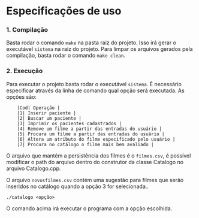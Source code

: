 # Especificações de uso

### 1. Compilação
Basta rodar o comando `make` na pasta raiz do projeto. Isso irá gerar o executável `sistema` na raiz do projeto. Para limpar os arquivos gerados pela compilação, basta rodar o comando `make clean`.

### 2. Execução
Para executar o projeto basta rodar o executável `sistema`. É necessário especificar através da linha de comando qual opção será executada. As opções são:

        |Cod| Operação |
        |1| Inserir paciente |
        |2| Buscar um paciente |
        |3| Imprimir os pacientes cadastrados |
        |4| Remove um filme a partir das entradas do usuário |
        |5| Procura um filme a partir das entradas do usuário |
        |6| Altera um atributo do filme especificado pelo usuário |
        |7| Procura no catálogo o filme mais bem avaliado |

O arquivo que mantém a persistência dos filmes é o `filmes.csv`, é possível modificar o path do arquivo dentro do construtor da classe Catalogo no arquivo Catalogo.cpp. 

O arquivo `novosfilmes.csv` contém uma sugestão para filmes que serão inseridos no catálogo quando a opção 3 for selecionada..

```
./catalogo <opção>
```
O comando acima irá executar o programa com a opção escolhida.